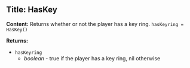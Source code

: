 ## Title: HasKey

**Content:**
Returns whether or not the player has a key ring.
`hasKeyring = HasKey()`

**Returns:**
- `hasKeyring`
  - *boolean* - true if the player has a key ring, nil otherwise